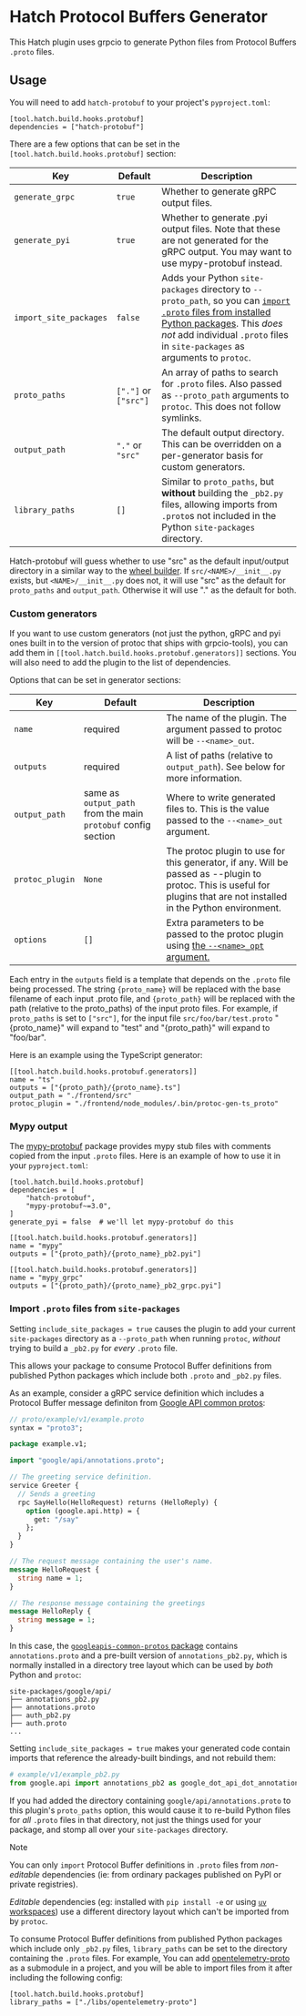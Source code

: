 # Hatch Protocol Buffers Generator

This Hatch plugin uses grpcio to generate Python files from Protocol Buffers `.proto` files.


## Usage

You will need to add `hatch-protobuf` to your project's `pyproject.toml`:

```
[tool.hatch.build.hooks.protobuf]
dependencies = ["hatch-protobuf"]
```

There are a few options that can be set in the `[tool.hatch.build.hooks.protobuf]`
section:

| Key | Default | Description |
| --- | ------- | ----------- |
| `generate_grpc` | `true` | Whether to generate gRPC output files. |
| `generate_pyi` | `true` | Whether to generate .pyi output files. Note that these are not generated for the gRPC output. You may want to use mypy-protobuf instead. |
| `import_site_packages` | `false` | Adds your Python `site-packages` directory to `--proto_path`, so you can [`import` `.proto` files from installed Python packages](#import-proto-files-from-site-packages). This *does not* add individual `.proto` files in `site-packages` as arguments to `protoc`. |
| `proto_paths` | `["."]` or `["src"]` | An array of paths to search for `.proto` files. Also passed as `--proto_path` arguments to `protoc`. This does not follow symlinks. |
| `output_path` | `"."` or `"src"` | The default output directory. This can be overridden on a per-generator basis for custom generators. |
| `library_paths` | `[]` | Similar to `proto_paths`, but **without** building the `_pb2.py` files, allowing imports from `.proto`s not included in the Python `site-packages` directory. |

Hatch-protobuf will guess whether to use "src" as the default input/output directory in
a similar way to the [wheel builder][wheel-builder-defaults]. If
`src/<NAME>/__init__.py` exists, but `<NAME>/__init__.py` does not, it will use "src" as
the default for `proto_paths` and `output_path`. Otherwise it will use "." as the
default for both.

[wheel-builder-defaults]: https://hatch.pypa.io/latest/plugins/builder/wheel/#default-file-selection

### Custom generators

If you want to use custom generators (not just the python, gRPC and pyi ones built in to
the version of protoc that ships with grpcio-tools), you can add them in
`[[tool.hatch.build.hooks.protobuf.generators]]` sections. You will also need to add the
plugin to the list of dependencies.

Options that can be set in generator sections:

| Key | Default | Description |
| --- | ------- | ----------- |
| `name` | required | The name of the plugin. The argument passed to protoc will be `--<name>_out`. |
| `outputs` | required | A list of paths (relative to `output_path`). See below for more information. |
| `output_path` | same as `output_path` from the main `protobuf` config section | Where to write generated files to. This is the value passed to the `--<name>_out` argument. |
| `protoc_plugin` | `None` | The protoc plugin to use for this generator, if any. Will be passed as --plugin to protoc. This is useful for plugins that are not installed in the Python environment. |
| `options` | `[]` | Extra parameters to be passed to the protoc plugin using [the `--<name>_opt` argument.][protobuf-pull-2284] |

Each entry in the `outputs` field is a template that depends on the `.proto` file being
processed. The string `{proto_name}` will be replaced with the base filename of each input .proto
file, and `{proto_path}` will be replaced with the path (relative to the proto_paths) of
the input proto files. For example, if `proto_paths` is set to `["src"]`, for the
input file `src/foo/bar/test.proto` "{proto_name}" will expand to "test" and
"{proto_path}" will expand to "foo/bar".

Here is an example using the TypeScript generator:

```
[[tool.hatch.build.hooks.protobuf.generators]]
name = "ts"
outputs = ["{proto_path}/{proto_name}.ts"]
output_path = "./frontend/src"
protoc_plugin = "./frontend/node_modules/.bin/protoc-gen-ts_proto"
```

[protobuf-pull-2284]: https://github.com/protocolbuffers/protobuf/pull/2284

### Mypy output

The [mypy-protobuf](https://pypi.org/project/mypy-protobuf/) package provides mypy stub
files with comments copied from the input `.proto` files. Here is an example of how to
use it in your `pyproject.toml`:

```
[tool.hatch.build.hooks.protobuf]
dependencies = [
    "hatch-protobuf",
    "mypy-protobuf~=3.0",
]
generate_pyi = false  # we'll let mypy-protobuf do this

[[tool.hatch.build.hooks.protobuf.generators]]
name = "mypy"
outputs = ["{proto_path}/{proto_name}_pb2.pyi"]

[[tool.hatch.build.hooks.protobuf.generators]]
name = "mypy_grpc"
outputs = ["{proto_path}/{proto_name}_pb2_grpc.pyi"]
```

### Import `.proto` files from `site-packages`

Setting `include_site_packages = true` causes the plugin to add your current
`site-packages` directory as a `--proto_path` when running `protoc`, *without*
trying to build a `_pb2.py` for *every* `.proto` file.

This allows your package to consume Protocol Buffer definitions from published
Python packages which include both `.proto` and `_pb2.py` files.

As an example, consider a gRPC service definition which includes a Protocol
Buffer message definiton from
[Google API common protos](https://github.com/googleapis/googleapis/tree/master/google/api):

```proto
// proto/example/v1/example.proto
syntax = "proto3";

package example.v1;

import "google/api/annotations.proto";

// The greeting service definition.
service Greeter {
  // Sends a greeting
  rpc SayHello(HelloRequest) returns (HelloReply) {
    option (google.api.http) = {
      get: "/say"
    };
  }
}

// The request message containing the user's name.
message HelloRequest {
  string name = 1;
}

// The response message containing the greetings
message HelloReply {
  string message = 1;
}
```

In this case, the
[`googleapis-common-protos` package](https://pypi.org/project/googleapis-common-protos/)
contains `annotations.proto` and a pre-built version of `annotations_pb2.py`,
which is normally installed in a directory tree layout which can be used by
*both* Python and `protoc`:

```
site-packages/google/api/
├── annotations_pb2.py
├── annotations.proto
├── auth_pb2.py
├── auth.proto
...
```

Setting `include_site_packages = true` makes your generated code contain imports
that reference the already-built bindings, and not rebuild them:

```python
# example/v1/example_pb2.py
from google.api import annotations_pb2 as google_dot_api_dot_annotations__pb2
```

If you had added the directory containing `google/api/annotations.proto` to this
plugin's `proto_paths` option, this would cause it to re-build Python files for
*all* `.proto` files in that directory, not just the things used for your
package, and stomp all over your `site-packages` directory.

> [!NOTE]
> You can only `import` Protocol Buffer definitions in `.proto` files from
> *non-editable* dependencies (ie: from ordinary packages published on PyPI or
> private registries).
>
> *Editable* dependencies (eg: installed with `pip install -e` or using
> [`uv` workspaces](https://docs.astral.sh/uv/concepts/projects/dependencies/#editable-dependencies))
> use a different directory layout which can't be imported from by `protoc`.

To consume Protocol Buffer definitions from published Python packages which
include only `_pb2.py` files, `library_paths` can be set to the directory
containing the `.proto` files.
For example, You can add [opentelemetry-proto](https://github.com/open-telemetry/opentelemetry-proto)
as a submodule in a project, and you will be able to import files from it after
including the following config:

```
[tool.hatch.build.hooks.protobuf]
library_paths = ["./libs/opentelemetry-proto"]
```
